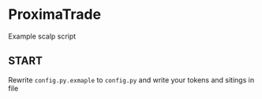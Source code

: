 # ProximaTrade

Example scalp script

## START

Rewrite `config.py.exmaple` to `config.py` and write your tokens and sitings in file
